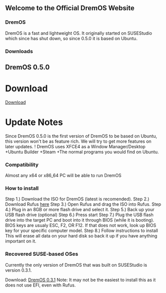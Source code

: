 ## Welcome to the Official DremOS Website

### DremOS

DremOS is a fast and lightweight OS. It originally started on SUSEStudio which since has shut down, so since 0.5.0 it is based on Ubuntu.

### Downloads


## DremOS 0.5.0

# Download
<a href="https://www.github.com/SamParisot/DremOS/DremOS-0.5.0.iso">Download</a>

# Update Notes

Since DremOS 0.5.0 is the first version of DremOS to be based on Ubuntu, this version won't be as feature rich. We will try to get more features on later updates.
! DremOS uses XFCE4 as a Window Manager/Desktop
+Ubuntu Builder
+Steam
+The normal programs you would find on Ubuntu.

### Compatibility

Almost any x64 or x86_64 PC will be able to run DremOS

### How to install

Step 1.) Download the ISO for DremOS (latest is recomended).
Step 2.) Download Rufus <a href="https://rufus.akeo.ie/">here</a>
Step 3.) Open Rufus and drag the ISO into Rufus.
Step 4.) Plug in an 8GB or more flash drive and select it.
Step 5.) Back up your USB flash drive (optional)
Step 6.) Press start
Step 7.) Plug the USB flash drive into the target PC and boot into it through BIOS (while it is booting).
             BIOS keys are usualy ESC, F2, OR F12. If that does not work, look up BIOS key for your specific computer model.
Step 8.) Follow instructions to install
             This will erase all data on your hard disk so back it up if you have anything important on it.
### Recovered SUSE-based OSes

Currently the only version of DremOS that was built on SUSEStudio is version 0.3.1.

Download: <a href="https://www.github.com/SamParisot/DremOS/DremOS_Ultimate_Edition.x86_64-0.3.1.iso">DremOS 0.3.1</a>
Note: It may not be the easiest to install this as it does not use EFI, even with Rufus.
